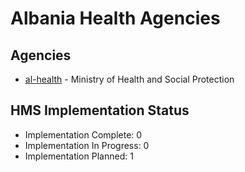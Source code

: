 # Albania Health Agencies

## Agencies

- [al-health](al-health/index.md) - Ministry of Health and Social Protection

## HMS Implementation Status

- Implementation Complete: 0
- Implementation In Progress: 0
- Implementation Planned: 1
